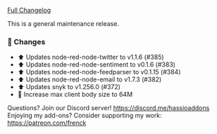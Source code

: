 [Full Changelog][changelog]

This is a general maintenance release.

### 🔨  Changes

- :arrow_up: Updates node-red-node-twitter to v1.1.6 (#385)
- :arrow_up: Updates node-red-node-sentiment to v0.1.6 (#383)
- :arrow_up: Updates node-red-node-feedparser to v0.1.15 (#384)
- :arrow_up: Updates node-red-node-email to v1.7.3 (#382)
- :arrow_up: Updates snyk to v1.256.0 (#372)
- :hammer: Increase max client body size to 64M

[changelog]: https://github.com/hassio-addons/addon-node-red/compare/v5.0.4...v5.0.5

Questions? Join our Discord server! https://discord.me/hassioaddons
Enjoying my add-ons? Consider supporting my work: https://patreon.com/frenck